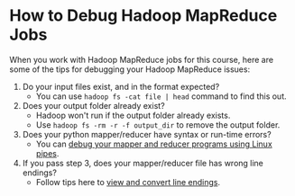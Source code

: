 # How to Debug Hadoop MapReduce Jobs

When you work with Hadoop MapReduce jobs for this course, here are some of the tips for debugging your Hadoop MapReduce issues:

1. Do your input files exist, and in the format expected?
    - You can use `hadoop fs -cat file | head` command to find this out.
2. Does your output folder already exist?
    - Hadoop won't run if  the output folder already exists.
    - Use `hadoop fs -rm -r -f output_dir` to remove the output folder.
3. Does your python mapper/reducer have syntax or run-time errors?
    - You can [debug your mapper and reducer programs using Linux pipes](debug_hadoop_streaming.md). 
4. If you pass step 3, does your mapper/reducer file has wrong line endings?
    - Follow tips here to [view and convert line endings](line_endings.md).


